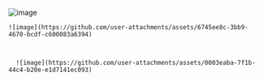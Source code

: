 
  ![image](https://github.com/user-attachments/assets/ffc6b907-db16-4e8a-a81e-87624b10261b)


    
    
    ![image](https://github.com/user-attachments/assets/6745ee8c-3bb9-4670-bcdf-c600083a6394)

      
      
      ![image](https://github.com/user-attachments/assets/0003eaba-7f1b-44c4-b20e-e1d7141ec093)

      



